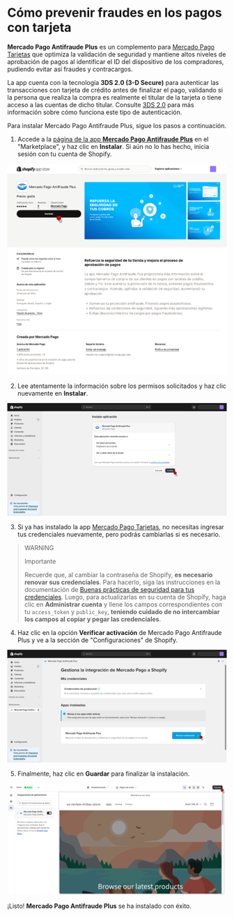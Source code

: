 # Cómo prevenir fraudes en los pagos con tarjeta

**Mercado Pago Antifraude Plus** es un complemento para [Mercado Pago Tarjetas](/developers/es/docs/shopify/integration-configuration/checkout-cards) que optimiza la validación de seguridad y mantiene altos niveles de aprobación de pagos al identificar el ID del dispositivo de los compradores, pudiendo evitar así fraudes y contracargos.

La app cuenta con la tecnología **3DS 2.0 (3-D Secure)** para autenticar las transacciones con tarjeta de crédito antes de finalizar el pago, validando si la persona que realiza la compra es realmente el titular de la tarjeta o tiene acceso a las cuentas de dicho titular. Consulte [3DS 2.0](/developers/es/docs/shopify/additional-content/security/3ds) para más información sobre cómo funciona este tipo de autenticación.

Para instalar Mercado Pago Antifraude Plus, sigue los pasos a continuación.

1. Accede a la [página de la app **Mercado Pago Antifraude Plus**](https://apps.shopify.com/mercado-pago-antifraud-plus) en el "Marketplace", y haz clic en **Instalar**. Si aún no lo has hecho, inicia sesión con tu cuenta de Shopify.

![antifraude plus 0](/images/shopify/antifraude-plus-0-es.png)

2. Lee atentamente la información sobre los permisos solicitados y haz clic nuevamente en **Instalar**.

![antifraude plus 2](/images/shopify/antifraude-plus-2-es.png)

3. Si ya has instalado la app [Mercado Pago Tarjetas](/developers/es/docs/shopify/integration-configuration/checkout-cards), no necesitas ingresar tus credenciales nuevamente, pero podrás cambiarlas si es necesario.

> WARNING
>
> Importante
>
> Recuerde que, al cambiar la contraseña de Shopify, **es necesario renovar sus credenciales**. Para hacerlo, siga las instrucciones en la documentación de [Buenas prácticas de seguridad para tus credenciales](/developers/es/docs/shopify/best-practices/credentials-best-practices/secure-credentials). Luego, para actualizarlas en su cuenta de Shopify, haga clic en **Administrar cuenta** y llene los campos correspondientes con tu `access_token` y `public_key`, **teniendo cuidado de no intercambiar los campos al copiar y pegar las credenciales**.

4. Haz clic en la opción **Verificar activación** de Mercado Pago Antifraude Plus y ve a la sección de "Configuraciones" de Shopify.

![antifraude plus 3](/images/shopify/antifraude-plus-3-es.png)

5. Finalmente, haz clic en **Guardar** para finalizar la instalación.

![antifraude plus 4](/images/shopify/antifraude-plus-4-es.png)

¡Listo! **Mercado Pago Antifraude Plus** se ha instalado con éxito.